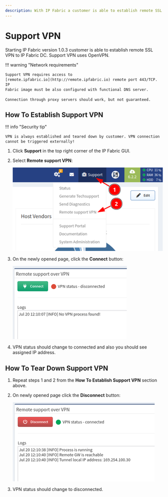```yaml
---
description: With IP Fabric a customer is able to establish remote SSL VPN to IP Fabric DC. Support VPN uses OpenVPN.
---
```


# Support VPN

Starting IP Fabric version 1.0.3 customer is able to establish remote
SSL VPN to IP Fabric DC. Support VPN uses OpenVPN.

!!! warning "Network requirements"

    Support VPN requires access to
    [remote.ipfabric.io](http://remote.ipfabric.io) remote port 443/TCP. IP
    Fabric image must be also configured with functional DNS server.

    Connection through proxy servers should work, but not guaranteed.

## How To Establish Support VPN

!!! info "Security tip"

    VPN is always established and teared down by customer. VPN connection
    cannot be triggered externally!

1.  Click **Support** in the top right corner of the IP Fabric GUI.
2.  Select **Remote support VPN**:

    ![VPN Menu](vpn/menu.png)

3.  On the newly opened page, click the **Connect** button:

    ![VPN Connect](vpn/connect.png)

4.  VPN status should change to connected and also you should see assigned IP address.

## How To Tear Down Support VPN

1.  Repeat steps 1 and 2 from the **How To Establish Support VPN** section above.
2.  On newly opened page click the **Disconnect** button:

    ![VPN Disconnect](vpn/disconnect.png)

3.  VPN status should change to disconnected.

